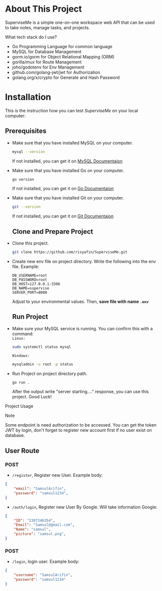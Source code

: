 # About This Project
SuperviseMe is a simple one-on-one workspace web API that can be used to take notes, manage tasks, and projects.

What tech stack do I use?

* Go Programming Language for common language
* MySQL for Database Management
* gorm.io/gorm for Object Relational Mapping (ORM)
* gorilla/mux for Route Management
* joho/godotenv for Env Management
* github.com/golang-jwt/jwt for Authorization
* golang.org/x/crypto for Generate and Hash Password

# Installation
This is the instruction how you can test _SuperviseMe_ on your local computer:
## Prerequisites
- Make sure that you have installed MySQL on your computer.
  ```sh
  mysql --version
  ``` 
  If not installed, you can get it on [MySQL Documentaion](https://dev.mysql.com/doc/mysql-installation-excerpt/8.0/en/)
- Make sure that you have installed Go on your computer.
  ```sh
  go version
  ```
  If not installed, you can get it on [Go Documentaion](https://go.dev/doc/install)
- Make sure that you have installed Git on your computer.
  ```sh
  git --version
  ```
  If not installed, you can get it on [Git Documentaion](https://git-scm.com/book/en/v2/Getting-Started-Installing-Git) <br />

  ## Clone and Prepare Project
- Clone this project.
  ```sh
  git clone https://github.com/risyafin/SuperviseMe.git
  ```
- Create new env file on project directory. Write the following into the env file.
  Example:
  ```
  DB_USERNAME=root
  DB_PASSWORD=root
  DB_HOST=127.0.0.1:3306
  DB_NAME=supervise
  SERVER_PORT=8080
  ```
  Adjust to your environmental values. Then, **save file with name ```.env```** <br />

  ## Run Project
- Make sure your MySQL service is running. You can confirm this with a command:<br />
```Linux:```
  ```sh
  sudo systemctl status mysql
  ```
  ```Windows:```
  ```sh
  mysqladmin -u root -p status
  ```
- Run Project on project directory path.
  ```sh
  go run .
  ```
  After the output write "server starting...." response, you can use this project. Good Luck! <br />

 Project Usage
> [!NOTE]
> Some endpoint is need authorization to be accessed. You can get the token JWT by login, don't forget to register new account first if no user exist on database.
## User Route
### POST
- ```/register```, Register new User. Example body:
```json
{
	"email": "SamsulArifin",
	"password": "samsul1234",
}
```
- ```/auth/login```, Register new User By Google. Will take information Google:
```json
{
    "ID": "2387246354",
	"Email": "Samsul@gmail.com",
	"Name": "samsul",
    "picture": "samsul.png",
}
```

### POST
- ```/login```, login user. Example body:
```json
{
	"username": "SamsulArifin",
	"password": "samsul1234"
}
```
